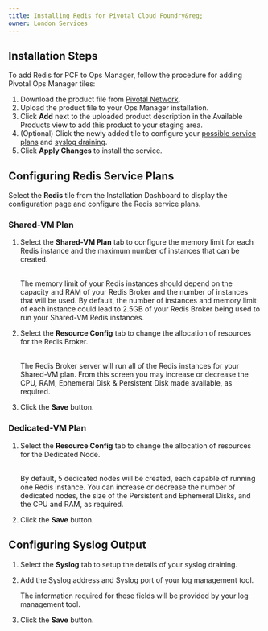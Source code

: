 ```yaml
---
title: Installing Redis for Pivotal Cloud Foundry&reg;
owner: London Services
---
```


<a id="install"></a>
## Installation Steps

To add Redis for PCF to Ops Manager, follow the procedure for adding Pivotal Ops Manager tiles:

1. Download the product file from [Pivotal Network](https://network.pivotal.io/products/p-redis).
1. Upload the product file to your Ops Manager installation.
1. Click **Add** next to the uploaded product description in the Available Products view to add this product to your staging area.
1. (Optional) Click the newly added tile to configure your [possible service plans](#configure) and [syslog draining](#syslog).
1. Click **Apply Changes** to install the service.

<a id="configure"></a>
## Configuring Redis Service Plans

Select the **Redis** tile from the Installation Dashboard to display the configuration page and configure the Redis service plans.

### Shared-VM Plan

1.  Select the **Shared-VM Plan** tab to configure the memory limit for each Redis instance and the maximum number of instances that can be created.

    <br />The memory limit of your Redis instances should depend on the capacity and RAM of your Redis Broker and the number of instances that will be used. By default, the number of instances and memory limit of each instance could lead to 2.5GB of your Redis Broker being used to run your Shared-VM Redis instances.

1.  Select the **Resource Config** tab to change the allocation of resources for the Redis Broker.

    <br />The Redis Broker server will run all of the Redis instances for your Shared-VM plan. From this screen you may increase or decrease the CPU, RAM, Ephemeral Disk & Persistent Disk made available, as required.

1.  Click the **Save** button.

### Dedicated-VM Plan

1.  Select the **Resource Config** tab to change the allocation of resources for the Dedicated Node.

    <br />By default, 5 dedicated nodes will be created, each capable of running one Redis instance. You can increase or decrease the number of dedicated nodes, the size of the Persistent and Ephemeral Disks, and the CPU and RAM, as required.

1.  Click the **Save** button.


<a id="syslog"></a>
## Configuring Syslog Output

1. Select the **Syslog** tab to setup the details of your syslog draining.
1.  Add the Syslog address and Syslog port of your log management tool.

    The information required for these fields will be provided by your log management tool.

1.  Click the **Save** button.
